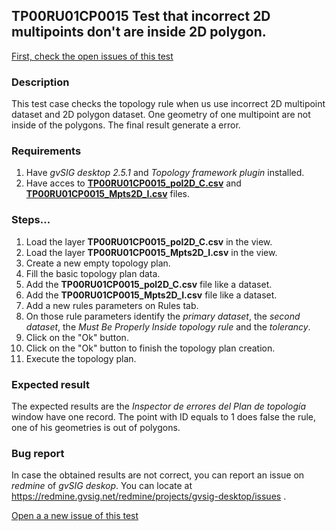 ## TP00RU01CP0015 Test that incorrect 2D multipoints don't are inside 2D polygon. 

[First, check the open issues of this test](https://redmine.gvsig.net/redmine/projects/gvsig-desktop/issues?utf8=%E2%9C%93&set_filter=1&f%5B%5D=status_id&op%5Bstatus_id%5D=o&f%5B%5D=subject&op%5Bsubject%5D=%7E&v%5Bsubject%5D%5B%5D=TP00RU01CP0015&f%5B%5D=&c%5B%5D=tracker&c%5B%5D=status&c%5B%5D=priority&c%5B%5D=subject&c%5B%5D=assigned_to&c%5B%5D=updated_on&group_by=)

### Description

This test case checks the topology rule when us use incorrect 2D multipoint dataset and 2D polygon dataset. One geometry of one multipoint are not inside of the polygons. The final result generate a error.

### Requirements

1. Have *gvSIG desktop 2.5.1* and *Topology framework plugin* installed.
2. Have acces to [**TP00RU01CP0015_pol2D_C.csv**](https://github.com/jolicar/TopologyRuleMustBeProperlyInsidePolygonsPoint/blob/master/testing/cases/TP00_TopologyRules/RU01_MustBeProperlyInsidePolygon/CP0015_MptsI_polC/TP00RU01CP0015_Mpts2D_I.csv) and [**TP00RU01CP0015_Mpts2D_I.csv**](https://github.com/jolicar/TopologyRuleMustBeProperlyInsidePolygonsPoint/blob/master/testing/cases/TP00_TopologyRules/RU01_MustBeProperlyInsidePolygon/CP0015_MptsI_polC/TP00RU01CP0015_Mpts2D_I.csv) files.

### Steps...

1. Load the layer **TP00RU01CP0015_pol2D_C.csv** in the view.
2. Load the layer **TP00RU01CP0015_Mpts2D_I.csv** in the view.
3. Create a new empty topology plan.
4. Fill the basic topology plan data.
5. Add the **TP00RU01CP0015_pol2D_C.csv** file like a dataset.
6. Add the **TP00RU01CP0015_Mpts2D_I.csv** file like a dataset.
7. Add a new rules parameters on Rules tab.
8. On those rule parameters identify the *primary dataset*, the *second dataset*, the *Must Be Properly Inside topology rule* and the *tolerancy*. 
9. Click on the "Ok" button.
10. Click on the "Ok" button to finish the topology plan creation.
11. Execute the topology plan.

### Expected result

The expected results are the *Inspector de errores del Plan de topología* window have one record. The point with ID equals to 1 does false the rule, one of his geometries is out of polygons.


### Bug report


In case the obtained results are not correct, you can report an issue on *redmine* of *gvSIG deskop*. You can locate at
https://redmine.gvsig.net/redmine/projects/gvsig-desktop/issues .

[Open a a new issue of this test](https://redmine.gvsig.net/redmine/projects/gvsig-desktop/issues/new?issue[subject]=TP00RU01CP0015+Test+that+incorrect+2D+multipoints+dont+are+inside+2D+polygon)